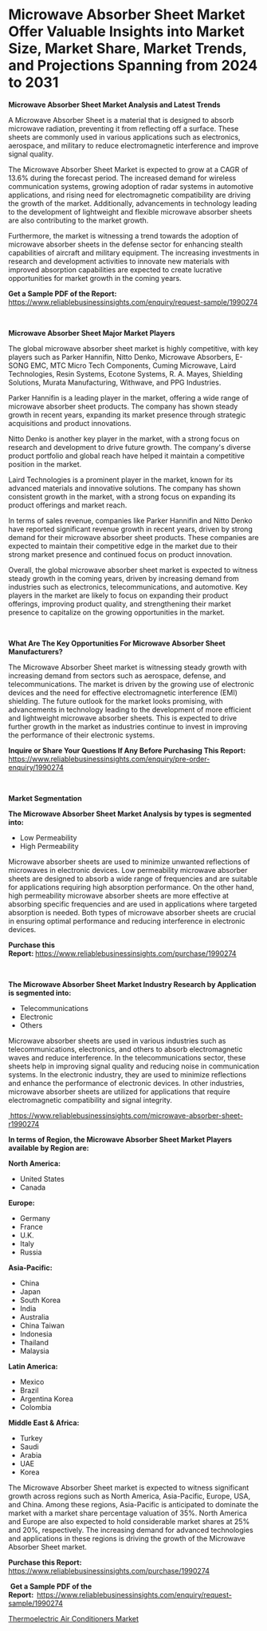 <p><h1>Microwave Absorber Sheet Market Offer Valuable Insights into Market Size, Market Share, Market Trends, and Projections Spanning from 2024 to 2031</h1></p><p><strong>Microwave Absorber Sheet Market Analysis and Latest Trends</strong></p>
<p><p>A Microwave Absorber Sheet is a material that is designed to absorb microwave radiation, preventing it from reflecting off a surface. These sheets are commonly used in various applications such as electronics, aerospace, and military to reduce electromagnetic interference and improve signal quality.</p><p>The Microwave Absorber Sheet Market is expected to grow at a CAGR of 13.6% during the forecast period. The increased demand for wireless communication systems, growing adoption of radar systems in automotive applications, and rising need for electromagnetic compatibility are driving the growth of the market. Additionally, advancements in technology leading to the development of lightweight and flexible microwave absorber sheets are also contributing to the market growth.</p><p>Furthermore, the market is witnessing a trend towards the adoption of microwave absorber sheets in the defense sector for enhancing stealth capabilities of aircraft and military equipment. The increasing investments in research and development activities to innovate new materials with improved absorption capabilities are expected to create lucrative opportunities for market growth in the coming years.</p></p>
<p><strong>Get a Sample PDF of the Report:&nbsp;</strong> <a href="https://www.reliablebusinessinsights.com/enquiry/request-sample/1990274">https://www.reliablebusinessinsights.com/enquiry/request-sample/1990274</a></p>
<p>&nbsp;</p>
<p><strong>Microwave Absorber Sheet Major Market Players</strong></p>
<p><p>The global microwave absorber sheet market is highly competitive, with key players such as Parker Hannifin, Nitto Denko, Microwave Absorbers, E-SONG EMC, MTC Micro Tech Components, Cuming Microwave, Laird Technologies, Resin Systems, Ecotone Systems, R. A. Mayes, Shielding Solutions, Murata Manufacturing, Withwave, and PPG Industries.</p><p>Parker Hannifin is a leading player in the market, offering a wide range of microwave absorber sheet products. The company has shown steady growth in recent years, expanding its market presence through strategic acquisitions and product innovations.</p><p>Nitto Denko is another key player in the market, with a strong focus on research and development to drive future growth. The company's diverse product portfolio and global reach have helped it maintain a competitive position in the market.</p><p>Laird Technologies is a prominent player in the market, known for its advanced materials and innovative solutions. The company has shown consistent growth in the market, with a strong focus on expanding its product offerings and market reach.</p><p>In terms of sales revenue, companies like Parker Hannifin and Nitto Denko have reported significant revenue growth in recent years, driven by strong demand for their microwave absorber sheet products. These companies are expected to maintain their competitive edge in the market due to their strong market presence and continued focus on product innovation.</p><p>Overall, the global microwave absorber sheet market is expected to witness steady growth in the coming years, driven by increasing demand from industries such as electronics, telecommunications, and automotive. Key players in the market are likely to focus on expanding their product offerings, improving product quality, and strengthening their market presence to capitalize on the growing opportunities in the market.</p></p>
<p>&nbsp;</p>
<p><strong>What Are The Key Opportunities For Microwave Absorber Sheet Manufacturers?</strong></p>
<p><p>The Microwave Absorber Sheet market is witnessing steady growth with increasing demand from sectors such as aerospace, defense, and telecommunications. The market is driven by the growing use of electronic devices and the need for effective electromagnetic interference (EMI) shielding. The future outlook for the market looks promising, with advancements in technology leading to the development of more efficient and lightweight microwave absorber sheets. This is expected to drive further growth in the market as industries continue to invest in improving the performance of their electronic systems.</p></p>
<p><strong>Inquire or Share Your Questions If Any Before Purchasing This Report:</strong> <a href="https://www.reliablebusinessinsights.com/enquiry/pre-order-enquiry/1990274">https://www.reliablebusinessinsights.com/enquiry/pre-order-enquiry/1990274</a></p>
<p>&nbsp;</p>
<p><strong>Market Segmentation</strong></p>
<p><strong>The Microwave Absorber Sheet Market Analysis by types is segmented into:</strong></p>
<p><ul><li>Low Permeability</li><li>High Permeability</li></ul></p>
<p><p>Microwave absorber sheets are used to minimize unwanted reflections of microwaves in electronic devices. Low permeability microwave absorber sheets are designed to absorb a wide range of frequencies and are suitable for applications requiring high absorption performance. On the other hand, high permeability microwave absorber sheets are more effective at absorbing specific frequencies and are used in applications where targeted absorption is needed. Both types of microwave absorber sheets are crucial in ensuring optimal performance and reducing interference in electronic devices.</p></p>
<p><strong>Purchase this Report:&nbsp;</strong><a href="https://www.reliablebusinessinsights.com/purchase/1990274">https://www.reliablebusinessinsights.com/purchase/1990274</a></p>
<p>&nbsp;</p>
<p><strong>The Microwave Absorber Sheet Market Industry Research by Application is segmented into:</strong></p>
<p><ul><li>Telecommunications</li><li>Electronic</li><li>Others</li></ul></p>
<p><p>Microwave absorber sheets are used in various industries such as telecommunications, electronics, and others to absorb electromagnetic waves and reduce interference. In the telecommunications sector, these sheets help in improving signal quality and reducing noise in communication systems. In the electronic industry, they are used to minimize reflections and enhance the performance of electronic devices. In other industries, microwave absorber sheets are utilized for applications that require electromagnetic compatibility and signal integrity.</p></p>
<p><a href="https://www.reliablebusinessinsights.com/microwave-absorber-sheet-r1990274">&nbsp;https://www.reliablebusinessinsights.com/microwave-absorber-sheet-r1990274</a></p>
<p><strong>In terms of Region, the Microwave Absorber Sheet Market Players available by Region are:</strong></p>
<p>
    <p> <strong> North America: </strong>
        <ul>
            <li>United States</li>
            <li>Canada</li>
        </ul>
        </p> 
    <p> <strong> Europe: </strong>
        <ul>
            <li>Germany</li>
            <li>France</li>
            <li>U.K.</li>
            <li>Italy</li>
            <li>Russia</li>
        </ul>
        </p> 
    <p> <strong> Asia-Pacific: </strong>
        <ul>
            <li>China</li>
            <li>Japan</li>
            <li>South Korea</li>
            <li>India</li>
            <li>Australia</li>
            <li>China Taiwan</li>
            <li>Indonesia</li>
            <li>Thailand</li>
            <li>Malaysia</li>
        </ul>
        </p> 
    <p> <strong> Latin America: </strong>
        <ul>
            <li>Mexico</li>
            <li>Brazil</li>
            <li>Argentina Korea</li>
            <li>Colombia</li>
        </ul>
        </p> 
    <p> <strong> Middle East & Africa: </strong>
        <ul>
            <li>Turkey</li>
            <li>Saudi</li>
            <li>Arabia</li>
            <li>UAE</li>
            <li>Korea</li>
        </ul>
    </p>
    </p>
<p><p>The Microwave Absorber Sheet market is expected to witness significant growth across regions such as North America, Asia-Pacific, Europe, USA, and China. Among these regions, Asia-Pacific is anticipated to dominate the market with a market share percentage valuation of 35%. North America and Europe are also expected to hold considerable market shares at 25% and 20%, respectively. The increasing demand for advanced technologies and applications in these regions is driving the growth of the Microwave Absorber Sheet market.</p></p>
<p><strong>Purchase this Report: </strong><a href="https://www.reliablebusinessinsights.com/purchase/1990274">https://www.reliablebusinessinsights.com/purchase/1990274</a></p>
<p>&nbsp;<strong>Get a Sample PDF of the Report:&nbsp;&nbsp;</strong><a href="https://www.reliablebusinessinsights.com/enquiry/request-sample/1990274">https://www.reliablebusinessinsights.com/enquiry/request-sample/1990274</a></p>
<p><strong></strong></p>
<p><p><a href="https://github.com/changoleonlaverguenzanoexiste/Market-Research-Report-List-3/blob/main/thermoelectric-air-conditioners-market.md">Thermoelectric Air Conditioners Market</a></p></p>